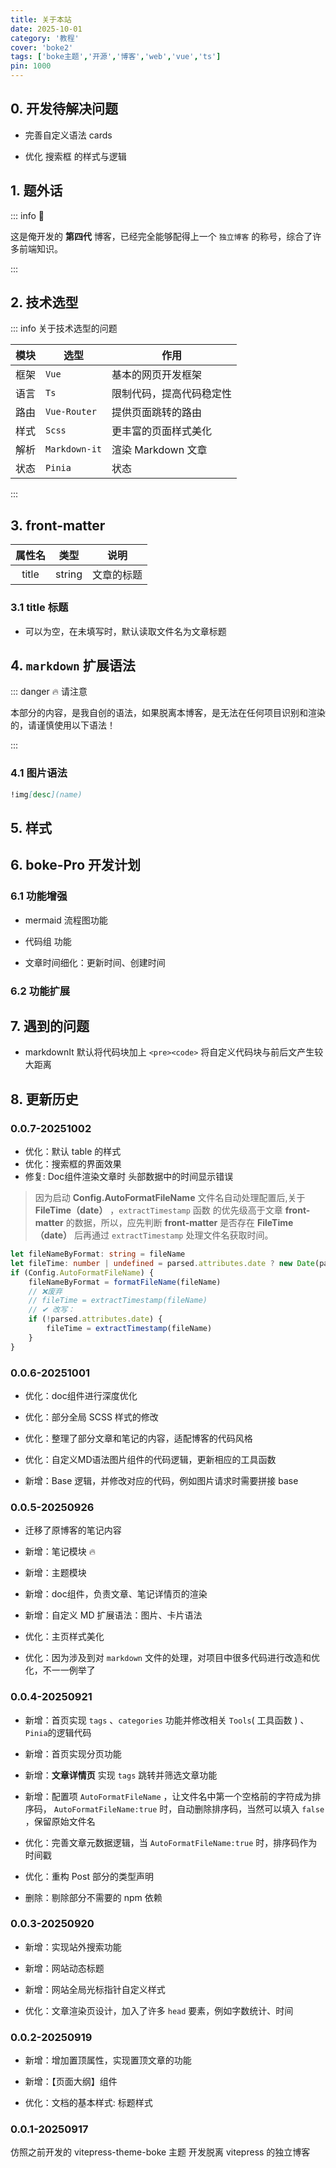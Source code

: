 ```yaml
---
title: 关于本站
date: 2025-10-01
category: '教程'
cover: 'boke2'
tags: ['boke主题','开源','博客','web','vue','ts']
pin: 1000
---
```


## 0. 开发待解决问题

- 完善自定义语法 cards 

- 优化 搜索框 的样式与逻辑


## 1. 题外话


::: info 💬

这是俺开发的 **第四代** 博客，已经完全能够配得上一个 `独立博客` 的称号，综合了许多前端知识。  


::: 

## 2. 技术选型

::: info 关于技术选型的问题

<!-- 基础的开发的框架是 `VUE` ，因为它简单易上手，代码语言采用了 `TS` ，保证了代码的稳定性，页面路由使用 `Vue-Router` -->

|模块|选型|作用|
|---|---|---|
|框架|`Vue`|基本的网页开发框架|
|语言| `Ts`| 限制代码，提高代码稳定性|
|路由|`Vue-Router`|提供页面跳转的路由|
|样式|`Scss`|更丰富的页面样式美化|
|解析|`Markdown-it`|渲染 Markdown 文章|
|状态|`Pinia`|状态|

::: 


## 3. front-matter 

|属性名|类型|说明|
|:---:|:---:|:---:|
| title | string |文章的标题|

### 3.1 title 标题

- 可以为空，在未填写时，默认读取文件名为文章标题

## 4. `markdown` 扩展语法

::: danger 🔥 请注意

本部分的内容，是我自创的语法，如果脱离本博客，是无法在任何项目识别和渲染的，请谨慎使用以下语法！

:::

### 4.1 图片语法

```markdown
!img[desc](name)
```


## 5. 样式


## 6. boke-Pro 开发计划

### 6.1 功能增强

- mermaid 流程图功能

- 代码组 功能

- 文章时间细化：更新时间、创建时间


### 6.2 功能扩展

## 7. 遇到的问题

- markdownIt 默认将代码块加上 `<pre><code>` 将自定义代码块与前后文产生较大距离

## 8. 更新历史


### 0.0.7-20251002

- 优化：默认 table 的样式
- 优化：搜索框的界面效果
- 修复: Doc组件渲染文章时 头部数据中的时间显示错误

> 因为启动 **Config.AutoFormatFileName** 文件名自动处理配置后,关于 **FileTime（date）** ，`extractTimestamp` 函数 的优先级高于文章 **front-matter** 的数据，所以，应先判断 **front-matter** 是否存在 **FileTime（date）** 后再通过 `extractTimestamp` 处理文件名获取时间。

```ts
let fileNameByFormat: string = fileName
let fileTime: number | undefined = parsed.attributes.date ? new Date(parsed.attributes.date).getTime() : 0
if (Config.AutoFormatFileName) {
    fileNameByFormat = formatFileName(fileName)
    // ❌废弃
    // fileTime = extractTimestamp(fileName)
    // ✔ 改写：
    if (!parsed.attributes.date) {
        fileTime = extractTimestamp(fileName)
    }
}
```


### 0.0.6-20251001

- 优化：doc组件进行深度优化

- 优化：部分全局 SCSS 样式的修改

- 优化：整理了部分文章和笔记的内容，适配博客的代码风格

- 优化：自定义MD语法图片组件的代码逻辑，更新相应的工具函数

- 新增：Base 逻辑，并修改对应的代码，例如图片请求时需要拼接 base 


### 0.0.5-20250926

- 迁移了原博客的笔记内容 

- 新增：笔记模块 🔥

- 新增：主题模块 

- 新增：doc组件，负责文章、笔记详情页的渲染

- 新增：自定义 MD 扩展语法：图片、卡片语法

- 优化：主页样式美化

- 优化：因为涉及到对 `markdown` 文件的处理，对项目中很多代码进行改造和优化，不一一例举了


### 0.0.4-20250921

- 新增：首页实现 `tags` 、`categories` 功能并修改相关 `Tools`( 工具函数 ) 、`Pinia`的逻辑代码

- 新增：首页实现分页功能

- 新增：**文章详情页** 实现 `tags` 跳转并筛选文章功能

- 新增：配置项  `AutoFormatFileName` ，让文件名中第一个空格前的字符成为排序码， `AutoFormatFileName:true` 时，自动删除排序码，当然可以填入 `false` ，保留原始文件名

- 优化：完善文章元数据逻辑，当 `AutoFormatFileName:true` 时，排序码作为时间戳

- 优化：重构 Post 部分的类型声明

- 删除：剔除部分不需要的 npm 依赖


### 0.0.3-20250920

- 新增：实现站外搜索功能

- 新增：网站动态标题

- 新增：网站全局光标指针自定义样式

- 优化：文章渲染页设计，加入了许多 `head` 要素，例如字数统计、时间



### 0.0.2-20250919

- 新增：增加置顶属性，实现置顶文章的功能

- 新增：【页面大纲】组件

- 优化：文档的基本样式: 标题样式


### 0.0.1-20250917

仿照之前开发的 vitepress-theme-boke 主题 开发脱离 vitepress 的独立博客


